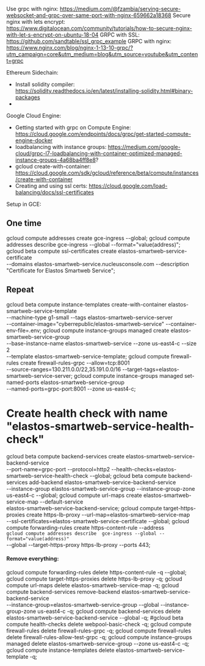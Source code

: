 Use grpc with nginx: https://medium.com/@fzambia/serving-secure-websocket-and-grpc-over-same-port-with-nginx-659662a18368
Secure nginx with lets encrypt: https://www.digitalocean.com/community/tutorials/how-to-secure-nginx-with-let-s-encrypt-on-ubuntu-18-04
GRPC with SSL: https://github.com/sandtable/ssl_grpc_example
GRPC with nginx: https://www.nginx.com/blog/nginx-1-13-10-grpc/?utm_campaign=core&utm_medium=blog&utm_source=youtube&utm_content=grpc

Ethereum Sidechain:
- Install solidity compiler: https://solidity.readthedocs.io/en/latest/installing-solidity.html#binary-packages
- 

Google Cloud Engine:
- Getting started with grpc on Compute Engine:  https://cloud.google.com/endpoints/docs/grpc/get-started-compute-engine-docker
- loadbalancing with instance groups: https://medium.com/google-cloud/grpc-l7-loadbalancing-with-container-optimized-managed-instance-groups-4a68ba4ff8e8?
- gcloud  create-with-container: https://cloud.google.com/sdk/gcloud/reference/beta/compute/instances/create-with-container
- Creating and using ssl certs: https://cloud.google.com/load-balancing/docs/ssl-certificates


Setup in GCE:

## One time
gcloud compute addresses create gce-ingress --global;
gcloud compute addresses describe  gce-ingress --global --format="value(address)";
gcloud beta compute ssl-certificates create elastos-smartweb-service-certificate \
    --domains elastos-smartweb-service.nucleusconsole.com --description "Certificate for Elastos Smartweb Service";

## Repeat
gcloud beta compute instance-templates create-with-container elastos-smartweb-service-template \
    --machine-type g1-small --tags elastos-smartweb-service-server \
    --container-image="cyberrepublic/elastos-smartweb-service" --container-env-file=.env;
gcloud compute instance-groups managed create elastos-smartweb-service-group \
    --base-instance-name elastos-smartweb-service --zone us-east4-c --size 2 \
    --template elastos-smartweb-service-template;
gcloud compute firewall-rules create firewall-rules-grpc --allow=tcp:8001 \
    --source-ranges=130.211.0.0/22,35.191.0.0/16 --target-tags=elastos-smartweb-service-server;
gcloud compute instance-groups managed set-named-ports elastos-smartweb-service-group \
    --named-ports=grpc-port:8001 --zone us-east4-c;
# Create health check with name "elastos-smartweb-service-health-check"
gcloud beta compute backend-services create elastos-smartweb-service-backend-service \
    --port-name=grpc-port --protocol=http2 --health-checks=elastos-smartweb-service-health-check --global;
gcloud beta compute backend-services add-backend elastos-smartweb-service-backend-service \
    --instance-group elastos-smartweb-service-group --instance-group-zone us-east4-c --global;
gcloud compute url-maps create elastos-smartweb-service-map --default-service \
    elastos-smartweb-service-backend-service;
gcloud compute target-https-proxies create https-lb-proxy  --url-map=elastos-smartweb-service-map \
    --ssl-certificates=elastos-smartweb-service-certificate --global;
gcloud compute forwarding-rules create https-content-rule --address \
    `gcloud compute addresses describe  gce-ingress --global --format="value(address)"` \
    --global --target-https-proxy https-lb-proxy --ports 443;


#### Remove everything:
gcloud compute forwarding-rules delete https-content-rule  -q --global;
gcloud compute target-https-proxies delete https-lb-proxy -q;
gcloud compute url-maps delete elastos-smartweb-service-map -q;
gcloud compute backend-services remove-backend elastos-smartweb-service-backend-service \
    --instance-group=elastos-smartweb-service-group --global --instance-group-zone us-east4-c -q;
gcloud compute backend-services delete elastos-smartweb-service-backend-service --global -q;
#gcloud beta compute health-checks delete webpool-basic-check -q;
gcloud compute  firewall-rules delete firewall-rules-grpc -q;
gcloud compute  firewall-rules delete firewall-rules-allow-test-grpc -q;
gcloud compute instance-groups managed delete elastos-smartweb-service-group --zone us-east4-c -q;
gcloud compute instance-templates delete elastos-smartweb-service-template -q;
